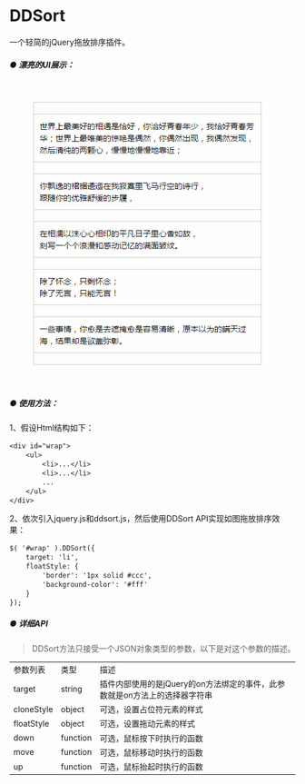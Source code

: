 # DDSort

一个轻简的jQuery拖放排序插件。

##### ● 漂亮的UI展示：

![DDSort](img/ddsort.gif)


##### ● 使用方法：

1、假设Html结构如下：


	<div id="wrap">
		<ul>
			<li>...</li>
			<li>...</li>
			...
		</ul>
	</div>


2、依次引入jquery.js和ddsort.js，然后使用DDSort API实现如图拖放排序效果：

	$( '#wrap' ).DDSort({
		target: 'li',
		floatStyle: {
			'border': '1px solid #ccc',
			'background-color': '#fff'
		}
	});

##### ● 详细API
> DDSort方法只接受一个JSON对象类型的参数，以下是对这个参数的描述。
<table width="65%" cellspacing="0" style="border-collapse: collapse;">
<tbody>
	<tr style="background-color: ##F3F3F3;">
		<td>参数列表</td>
		<td>类型</td>
		<td>描述</td>
	</tr>
	<tr>
		<td>target</td>
		<td>string</td>
		<td>插件内部使用的是jQuery的on方法绑定的事件，此参数就是on方法上的选择器字符串</td>
	</tr>
	<tr>
		<td>cloneStyle</td>
		<td>object</td>
		<td>可选，设置占位符元素的样式</td>
	</tr>
	<tr>
		<td>floatStyle</td>
		<td>object</td>
		<td>可选，设置拖动元素的样式</td>
	</tr>
	<tr>
		<td>down</td>
		<td>function</td>
		<td>可选，鼠标按下时执行的函数</td>
	</tr>
	<tr>
		<td>move</td>
		<td>function</td>
		<td>可选，鼠标移动时执行的函数</td>
	</tr>
	<tr>
		<td>up</td>
		<td>function</td>
		<td>可选，鼠标抬起时执行的函数</td>
	</tr>
</tobdy>
</table>

